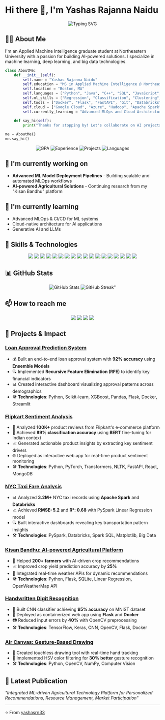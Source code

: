 # Hi there 👋, I'm Yashas Rajanna Naidu

<div align="center">
  <img src="https://readme-typing-svg.herokuapp.com?font=Fira+Code&size=27&duration=3000&pause=1000&color=3F85F4&center=true&vCenter=true&width=435&lines=Machine+Learning+Engineer;AI+Enthusiast;Full+Stack+Developer" alt="Typing SVG" />
</div>

## 👨‍💻 About Me
I'm an Applied Machine Intelligence graduate student at Northeastern University with a passion for building AI-powered solutions. I specialize in machine learning, deep learning, and big data technologies.

```python
class AboutMe:
    def __init__(self):
        self.name = "Yashas Rajanna Naidu"
        self.education = "MS in Applied Machine Intelligence @ Northeastern University"
        self.location = "Boston, MA"
        self.languages = ["Python", "Java", "C++", "SQL", "JavaScript", "CSS"]
        self.ml_skills = ["Regression", "Classification", "Clustering", "NLP", "Deep Learning"]
        self.tools = ["Docker", "Flask", "FastAPI", "Git", "Databricks", "Power BI", "Tableau"]
        self.cloud = ["Google Cloud", "Azure", "Hadoop", "Apache Spark", "MySQL", "PostgreSQL"]
        self.currently_learning = "Advanced MLOps and Cloud Architecture"
        
    def say_hi(self):
        print("Thanks for stopping by! Let's collaborate on AI projects!")

me = AboutMe()
me.say_hi()
```

<div align="center">
  <img src="https://img.shields.io/badge/GPA-3.94-brightgreen" alt="GPA" />
  <img src="https://img.shields.io/badge/Experience-3+%20Years-blue" alt="Experience" />
  <img src="https://img.shields.io/badge/Projects-15+-orange" alt="Projects" />
  <img src="https://img.shields.io/badge/Languages-6-red" alt="Languages" />
</div>

## 🔭 I'm currently working on
- **Advanced ML Model Deployment Pipelines** - Building scalable and automated MLOps workflows
- **AI-powered Agricultural Solutions** - Continuing research from my "Kisan Bandhu" platform

## 🌱 I'm currently learning
- Advanced MLOps & CI/CD for ML systems
- Cloud-native architecture for AI applications
- Generative AI and LLMs

## 💼 Skills & Technologies

<div align="center">
  <img src="https://img.shields.io/badge/Python-3776AB?style=flat&logo=python&logoColor=white" />
  <img src="https://img.shields.io/badge/TensorFlow-FF6F00?style=flat&logo=tensorflow&logoColor=white" />
  <img src="https://img.shields.io/badge/PyTorch-EE4C2C?style=flat&logo=pytorch&logoColor=white" />
  <img src="https://img.shields.io/badge/scikit--learn-F7931E?style=flat&logo=scikit-learn&logoColor=white" />
  <img src="https://img.shields.io/badge/BERT-0069FF?style=flat&logo=bert&logoColor=white" />
  <img src="https://img.shields.io/badge/XGBoost-037AFC?style=flat&logo=xgboost&logoColor=white" />
  <img src="https://img.shields.io/badge/Docker-2496ED?style=flat&logo=docker&logoColor=white" />
  <img src="https://img.shields.io/badge/Flask-000000?style=flat&logo=flask&logoColor=white" />
  <img src="https://img.shields.io/badge/FastAPI-009688?style=flat&logo=fastapi&logoColor=white" />
  <img src="https://img.shields.io/badge/Apache_Spark-E25A1C?style=flat&logo=apache-spark&logoColor=white" />
  <img src="https://img.shields.io/badge/PostgreSQL-336791?style=flat&logo=postgresql&logoColor=white" />
  <img src="https://img.shields.io/badge/MongoDB-4EA94B?style=flat&logo=mongodb&logoColor=white" />
  <img src="https://img.shields.io/badge/Streamlit-FF4B4B?style=flat&logo=streamlit&logoColor=white" />
  <img src="https://img.shields.io/badge/React-61DAFB?style=flat&logo=react&logoColor=black" />
  <img src="https://img.shields.io/badge/Google_Cloud-4285F4?style=flat&logo=google-cloud&logoColor=white" />
  <img src="https://img.shields.io/badge/Azure-0089D6?style=flat&logo=microsoft-azure&logoColor=white" />
  <img src="https://img.shields.io/badge/NLTK-3776AB?style=flat&logo=python&logoColor=white" />
  <img src="https://img.shields.io/badge/OpenCV-5C3EE8?style=flat&logo=opencv&logoColor=white" />
</div>

## 📊 GitHub Stats
<div align="center">
  <img src="https://github-readme-stats.vercel.app/api?username=yashasrn33&show_icons=true&theme=tokyonight" alt="GitHub Stats" />
  <img src="https://github-readme-streak-stats.herokuapp.com?user=yashasrn33&theme=tokyonight" alt="GitHub Streak" />"
</div>

## 📫 How to reach me
<div align="center">
  <a href="mailto:rajannanaidu.y@northeastern.edu"><img src="https://img.shields.io/badge/Email-D14836?style=for-the-badge&logo=gmail&logoColor=white" /></a>
  <a href="https://www.linkedin.com/in/yashasrn33/"><img src="https://img.shields.io/badge/LinkedIn-0077B5?style=for-the-badge&logo=linkedin&logoColor=white" /></a>
  <a href="https://github.com/yashasrn33"><img src="https://img.shields.io/badge/GitHub-100000?style=for-the-badge&logo=github&logoColor=white" /></a>
  <a href="tel:+18574219431"><img src="https://img.shields.io/badge/Phone-+1(857)_421--9431-green?style=for-the-badge&logo=phone&logoColor=white" /></a>
</div>

## 🚀 Projects & Impact

### [Loan Approval Prediction System](https://github.com/yashasrn33/loan-prediction)
- 💰 Built an end-to-end loan approval system with **92% accuracy** using **Ensemble Models**
- 🔍 Implemented **Recursive Feature Elimination (RFE)** to identify key financial indicators
- 📊 Created interactive dashboard visualizing approval patterns across demographics
- 🛠️ **Technologies**: Python, Scikit-learn, XGBoost, Pandas, Flask, Docker, Streamlit

### [Flipkart Sentiment Analysis](https://github.com/yashasrn33/flipkart-sentiment)
- 📱 Analyzed **100K+** product reviews from Flipkart's e-commerce platform
- 🧠 Achieved **89% classification accuracy** using **BERT** fine-tuning for Indian context
- 📈 Generated actionable product insights by extracting key sentiment drivers
- 🌐 Deployed as interactive web app for real-time product sentiment monitoring
- 🛠️ **Technologies**: Python, PyTorch, Transformers, NLTK, FastAPI, React, MongoDB

### [NYC Taxi Fare Analysis](https://github.com/yashasrn33/nyc-taxi-fare-analysis)
- 📊 Analyzed **3.2M+** NYC taxi records using **Apache Spark** and **Databricks**
- 📈 Achieved **RMSE: 5.2** and **R²: 0.68** with PySpark Linear Regression model
- 🔍 Built interactive dashboards revealing key transportation pattern insights
- 🛠️ **Technologies**: PySpark, Databricks, Spark SQL, Matplotlib, Big Data

### [Kisan Bandhu: AI-powered Agricultural Platform](https://github.com/yashasrn33/kisan-bandhu)
- 🌱 Helped **200+ farmers** with AI-driven crop recommendations
- 📈 Improved crop yield prediction accuracy by **25%**
- 🔄 Integrated real-time weather APIs for dynamic recommendations
- 🛠️ **Technologies**: Python, Flask, SQLite, Linear Regression, OpenWeatherMap API

### [Handwritten Digit Recognition](https://github.com/yashasrn33/digit-recognition)
- 🧠 Built CNN classifier achieving **95% accuracy** on MNIST dataset
- 🚀 Deployed as containerized web app using **Flask** and **Docker**
- 📷 Reduced input errors by **40%** with OpenCV preprocessing
- 🛠️ **Technologies**: TensorFlow, Keras, CNN, OpenCV, Flask, Docker

### [Air Canvas: Gesture-Based Drawing](https://github.com/yashasrn33/air-canvas)
- 👋 Created touchless drawing tool with real-time hand tracking
- 🎨 Implemented HSV color filtering for **30% better** gesture recognition
- 🛠️ **Technologies**: Python, OpenCV, NumPy, Computer Vision

## 📝 Latest Publication
*"Integrated ML-driven Agricultural Technology Platform for Personalized Recommendations, Resource Management, Market Participation"* 

---
<!-- <div align="center"> //
  <img src="https://komarev.com/ghpvc/?username=yashasrn33&color=blueviolet&style=flat-square&label=Profile+Views" alt="Profile Views" />
</div> -->

⭐️ From [yashasrn33](https://github.com/yashasrn33)
